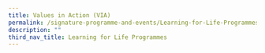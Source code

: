 ```yaml
---
title: Values in Action (VIA)
permalink: /signature-programme-and-events/Learning-for-Life-Programmes/Values-In-Action-VIA
description: ""
third_nav_title: Learning for Life Programmes
---
```


